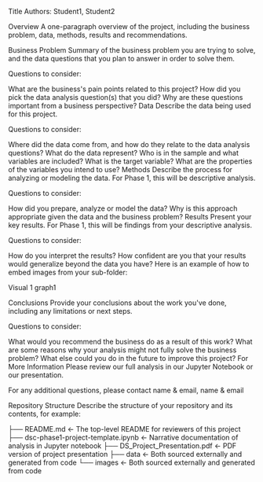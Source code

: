 Title
Authors: Student1, Student2

Overview
A one-paragraph overview of the project, including the business problem, data, methods, results and recommendations.

Business Problem
Summary of the business problem you are trying to solve, and the data questions that you plan to answer in order to solve them.

Questions to consider:

What are the business's pain points related to this project?
How did you pick the data analysis question(s) that you did?
Why are these questions important from a business perspective?
Data
Describe the data being used for this project.

Questions to consider:

Where did the data come from, and how do they relate to the data analysis questions?
What do the data represent? Who is in the sample and what variables are included?
What is the target variable?
What are the properties of the variables you intend to use?
Methods
Describe the process for analyzing or modeling the data. For Phase 1, this will be descriptive analysis.

Questions to consider:

How did you prepare, analyze or model the data?
Why is this approach appropriate given the data and the business problem?
Results
Present your key results. For Phase 1, this will be findings from your descriptive analysis.

Questions to consider:

How do you interpret the results?
How confident are you that your results would generalize beyond the data you have?
Here is an example of how to embed images from your sub-folder:

Visual 1
graph1

Conclusions
Provide your conclusions about the work you've done, including any limitations or next steps.

Questions to consider:

What would you recommend the business do as a result of this work?
What are some reasons why your analysis might not fully solve the business problem?
What else could you do in the future to improve this project?
For More Information
Please review our full analysis in our Jupyter Notebook or our presentation.

For any additional questions, please contact name & email, name & email

Repository Structure
Describe the structure of your repository and its contents, for example:

├── README.md                           <- The top-level README for reviewers of this project
├── dsc-phase1-project-template.ipynb   <- Narrative documentation of analysis in Jupyter notebook
├── DS_Project_Presentation.pdf         <- PDF version of project presentation
├── data                                <- Both sourced externally and generated from code
└── images                              <- Both sourced externally and generated from code